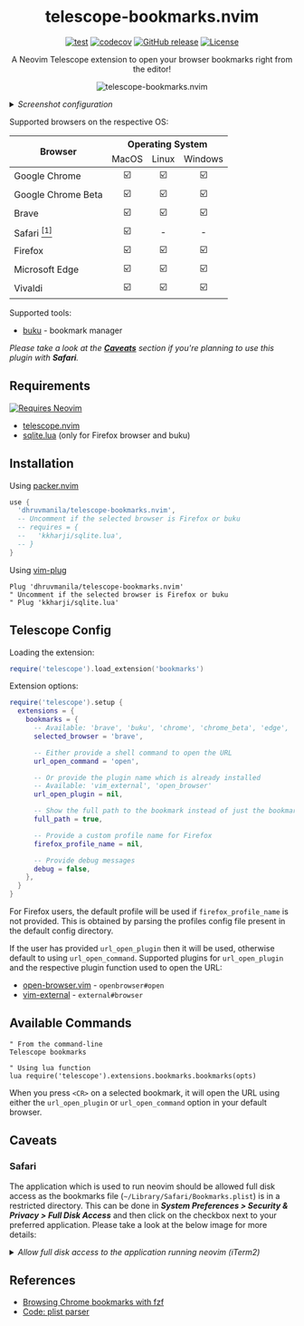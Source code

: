 <div align="center">

# telescope-bookmarks.nvim

[![test](https://github.com/dhruvmanila/telescope-bookmarks.nvim/actions/workflows/test.yml/badge.svg)](https://github.com/dhruvmanila/telescope-bookmarks.nvim/actions/workflows/test.yml)
[![codecov](https://codecov.io/gh/dhruvmanila/telescope-bookmarks.nvim/branch/main/graph/badge.svg)](https://codecov.io/gh/dhruvmanila/telescope-bookmarks.nvim)
[![GitHub release](https://img.shields.io/github/v/release/dhruvmanila/telescope-bookmarks.nvim)](https://github.com/dhruvmanila/telescope-bookmarks.nvim/releases/latest)
[![License](https://img.shields.io/badge/license-MIT-brightgreen)](/LICENSE)

A Neovim Telescope extension to open your browser bookmarks right from the editor!

![telescope-bookmarks.nvim](https://user-images.githubusercontent.com/67177269/115862442-c89d7280-a451-11eb-94c5-501095f88ed7.png)

</div>

<details>
<summary><em>Screenshot configuration</em></summary>

```lua
require('telescope').extensions.bookmarks.bookmarks(
  require('telescope.themes').get_dropdown {
    layout_config = {
      width = 0.8,
      height = 0.8,
    },
    previewer = false,
  }
)
```

</details>


Supported browsers on the respective OS:

<table>
  <thead>
    <tr>
       <th rowspan=2>Browser</th>
       <th colspan=3>Operating System</th>
    </tr>
    <tr>
      <td align=center>MacOS</td>
      <td align=center>Linux</td>
      <td align=center>Windows</td>
    </tr>
  </thead>
  <tbody>
    <tr>
      <td>Google Chrome</td>
      <td align=center>☑️</td>
      <td align=center>☑️</td>
      <td align=center>☑️</td>
    </tr>
    <tr>
      <td>Google Chrome Beta</td>
      <td align=center>☑️</td>
      <td align=center>☑️</td>
      <td align=center>☑️</td>
    </tr>
    <tr>
      <td>Brave</td>
      <td align=center>☑️</td>
      <td align=center>☑️</td>
      <td align=center>☑️</td>
    </tr>
    <tr>
      <td>Safari <a href="#safari"><sup>[1]</sup></a></td>
      <td align=center>☑️</td>
      <td align=center>-</td>
      <td align=center>-</td>
    </tr>
    <tr>
      <td>Firefox</td>
      <td align=center>☑️</td>
      <td align=center>☑️</td>
      <td align=center>☑️</td>
    </tr>
    <tr>
      <td>Microsoft Edge</td>
      <td align=center>☑️</td>
      <td align=center>☑️</td>
      <td align=center>☑️</td>
    </tr>
    <tr>
      <td>Vivaldi</td>
      <td align=center>☑️</td>
      <td align=center>☑️</td>
      <td align=center>☑️</td>
    </tr>
  </tbody>
</table>

Supported tools:

- [buku](https://github.com/jarun/buku) - bookmark manager

_Please take a look at the [**Caveats**](#caveats) section if you're planning to use this plugin with **Safari**._

## Requirements

[![Requires Neovim](https://img.shields.io/badge/requires-neovim%200.7%2B-green?logo=neovim)](https://github.com/neovim/neovim)

* [telescope.nvim](https://github.com/nvim-telescope/telescope.nvim)
* [sqlite.lua](https://github.com/kkharji/sqlite.lua) (only for Firefox browser
  and buku)

## Installation

Using [packer.nvim](https://github.com/wbthomason/packer.nvim)

```lua
use {
  'dhruvmanila/telescope-bookmarks.nvim',
  -- Uncomment if the selected browser is Firefox or buku
  -- requires = {
  --   'kkharji/sqlite.lua',
  -- }
}
```

Using [vim-plug](https://github.com/junegunn/vim-plug)

```vim
Plug 'dhruvmanila/telescope-bookmarks.nvim'
" Uncomment if the selected browser is Firefox or buku
" Plug 'kkharji/sqlite.lua'
```

## Telescope Config

Loading the extension:

```lua
require('telescope').load_extension('bookmarks')
```

Extension options:

```lua
require('telescope').setup {
  extensions = {
    bookmarks = {
      -- Available: 'brave', 'buku', 'chrome', 'chrome_beta', 'edge', 'safari', 'firefox', 'vivaldi'
      selected_browser = 'brave',

      -- Either provide a shell command to open the URL
      url_open_command = 'open',

      -- Or provide the plugin name which is already installed
      -- Available: 'vim_external', 'open_browser'
      url_open_plugin = nil,

      -- Show the full path to the bookmark instead of just the bookmark name
      full_path = true,

      -- Provide a custom profile name for Firefox
      firefox_profile_name = nil,

      -- Provide debug messages
      debug = false,
    },
  }
}
```

For Firefox users, the default profile will be used if `firefox_profile_name` is not provided. This is obtained by parsing the profiles config file present in the default config directory.

If the user has provided `url_open_plugin` then it will be used, otherwise default to using `url_open_command`. Supported plugins for `url_open_plugin` and the respective plugin function used to open the URL:

* [open-browser.vim](https://github.com/tyru/open-browser.vim) - `openbrowser#open`
* [vim-external](https://github.com/itchyny/vim-external) - `external#browser`

## Available Commands

```vim
" From the command-line
Telescope bookmarks

" Using lua function
lua require('telescope').extensions.bookmarks.bookmarks(opts)
```

When you press `<CR>` on a selected bookmark, it will open the URL using either the `url_open_plugin` or `url_open_command` option in your default browser.

## Caveats

### Safari

The application which is used to run neovim should be allowed full disk access as the bookmarks file (`~/Library/Safari/Bookmarks.plist`) is in a restricted directory. This can be done in ***System Preferences > Security & Privacy > Full Disk Access*** and then click on the checkbox next to your preferred application. Please take a look at the below image for more details:

<details>
  <summary><i>Allow full disk access to the application running neovim (iTerm2)</i></summary>

<img width="668" alt="Full disk access settings" src="https://user-images.githubusercontent.com/67177269/115988185-16db7e80-a5d6-11eb-9667-f37bb288bfa8.png">

</details>

## References

* [Browsing Chrome bookmarks with fzf](https://junegunn.kr/2015/04/browsing-chrome-bookmarks-with-fzf/)
* [Code: plist parser](https://codea.io/talk/discussion/1269/code-plist-parser)

